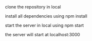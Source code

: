 clone the repository in local

install all dependencies using npm install

start the server in local using npm start

the server will start at localhost:3000